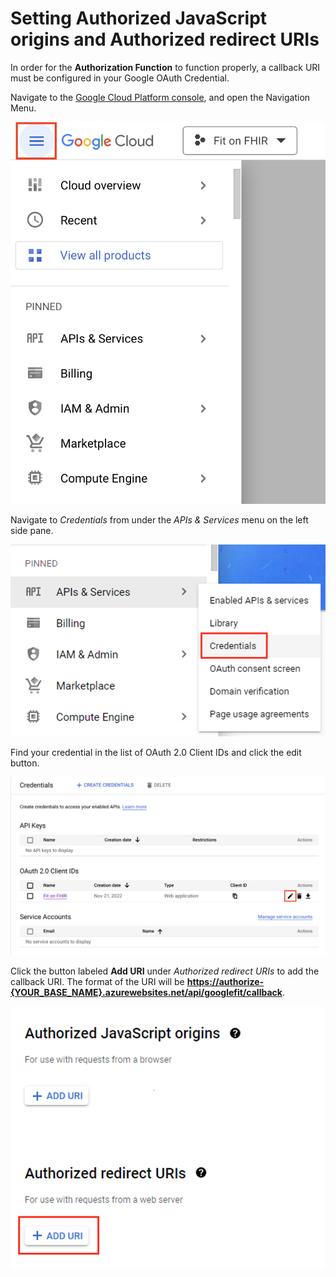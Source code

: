 # Setting Authorized JavaScript origins and Authorized redirect URIs

In order for the **Authorization Function** to function properly, a callback URI must be configured in your Google OAuth Credential.

Navigate to the [Google Cloud Platform console](https://console.cloud.google.com/), and open the Navigation Menu.

![Navigation Menu](../media/navigation-menu.png)

Navigate to *Credentials* from under the *APIs & Services* menu on the left side pane.

![Credentials Menu](../media/credentials-menu.png)

Find your credential in the list of OAuth 2.0 Client IDs and click the edit button.

![OAuth Credential Edit](../media/oauth-edit.png)

Click the button labeled **Add URI** under *Authorized redirect URIs* to add the callback URI. The format of the URI will be **[https://authorize-{YOUR_BASE_NAME}.azurewebsites.net/api/googlefit/callback]()**.

![Add Authorized URIs](../media/authorized-uris.png)

